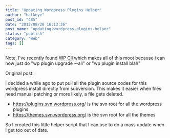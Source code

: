 ```yaml
---
title: "Updating Wordpress Plugins Helper"
author: "halkeye"
post_id: "485"
date: "2013/08/20 16:13:36"
post_name: "updating-wordpress-plugins-helper"
status: "publish"
category: "Web"
tags: []
---
```


Note, I've recently found [WP Cli](https://wp-cli.org/) which makes all of this moot because i can now just do "wp plugin upgrade --all" or "wp plugin install blah"

Original post:

I decided a while ago to put pull all the plugin source codes for this wordpress install directly from subversion. This makes it easier when files need manual patching or more likely, a file gets deleted.

*   <https://plugins.svn.wordpress.org/> is the svn root for all the wordpress plugins.
*   <https://themes.svn.wordpress.org/> is the svn root for all the themes

So I created this little helper script that I can use to do a mass update when I get too out of date.

<github-gist id="halkeye/6288018"></github-gist>
